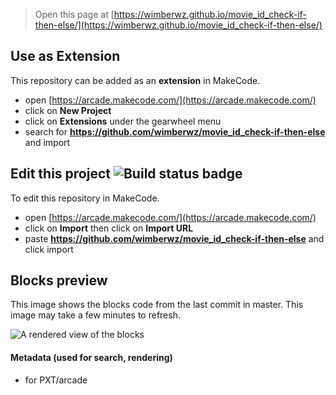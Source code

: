  


> Open this page at [https://wimberwz.github.io/movie_id_check-if-then-else/](https://wimberwz.github.io/movie_id_check-if-then-else/)

## Use as Extension

This repository can be added as an **extension** in MakeCode.

* open [https://arcade.makecode.com/](https://arcade.makecode.com/)
* click on **New Project**
* click on **Extensions** under the gearwheel menu
* search for **https://github.com/wimberwz/movie_id_check-if-then-else** and import

## Edit this project ![Build status badge](https://github.com/wimberwz/movie_id_check-if-then-else/workflows/MakeCode/badge.svg)

To edit this repository in MakeCode.

* open [https://arcade.makecode.com/](https://arcade.makecode.com/)
* click on **Import** then click on **Import URL**
* paste **https://github.com/wimberwz/movie_id_check-if-then-else** and click import

## Blocks preview

This image shows the blocks code from the last commit in master.
This image may take a few minutes to refresh.

![A rendered view of the blocks](https://github.com/wimberwz/movie_id_check-if-then-else/raw/master/.github/makecode/blocks.png)

#### Metadata (used for search, rendering)

* for PXT/arcade
<script src="https://makecode.com/gh-pages-embed.js"></script><script>makeCodeRender("{{ site.makecode.home_url }}", "{{ site.github.owner_name }}/{{ site.github.repository_name }}");</script>
